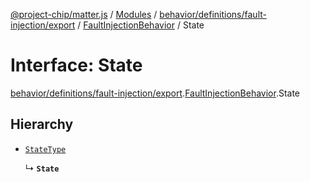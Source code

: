 [@project-chip/matter.js](../README.md) / [Modules](../modules.md) / [behavior/definitions/fault-injection/export](../modules/behavior_definitions_fault_injection_export.md) / [FaultInjectionBehavior](../modules/behavior_definitions_fault_injection_export.FaultInjectionBehavior.md) / State

# Interface: State

[behavior/definitions/fault-injection/export](../modules/behavior_definitions_fault_injection_export.md).[FaultInjectionBehavior](../modules/behavior_definitions_fault_injection_export.FaultInjectionBehavior.md).State

## Hierarchy

- [`StateType`](../modules/behavior_definitions_fault_injection_export._internal_.md#statetype)

  ↳ **`State`**
